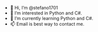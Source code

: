 - 👋 Hi, I’m @stefano1701
- 👀 I’m interested in Python and C#.
- 🌱 I’m currently learning Python and C#.
- 📫 Email is best way to contact me.

<!---
stefano1701/stefano1701 is a ✨ special ✨ repository because its `README.md` (this file) appears on your GitHub profile.
You can click the Preview link to take a look at your changes.
--->
